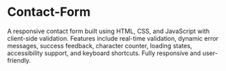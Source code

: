 # Contact-Form
A responsive contact form built using HTML, CSS, and JavaScript with client-side validation. Features include real-time validation, dynamic error messages, success feedback, character counter, loading states, accessibility support, and keyboard shortcuts. Fully responsive and user-friendly.
